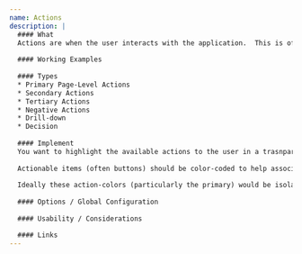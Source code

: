 ```yaml
---
name: Actions
description: |
  #### What
  Actions are when the user interacts with the application.  This is often either a request for more information, or is providing information (input/output).
  
  #### Working Examples
    
  #### Types
  * Primary Page-Level Actions
  * Secondary Actions
  * Tertiary Actions
  * Negative Actions
  * Drill-down
  * Decision
  
  #### Implement
  You want to highlight the available actions to the user in a trasnparent manner, without overloading them with too many options.
  
  Actionable items (often buttons) should be color-coded to help associate actionable areas to the user.
  
  Ideally these action-colors (particularly the primary) would be isolated to use just for actions, to help reinforce the idea of the color to the `action` of action.
  
  #### Options / Global Configuration
  
  #### Usability / Considerations

  #### Links
---
```


